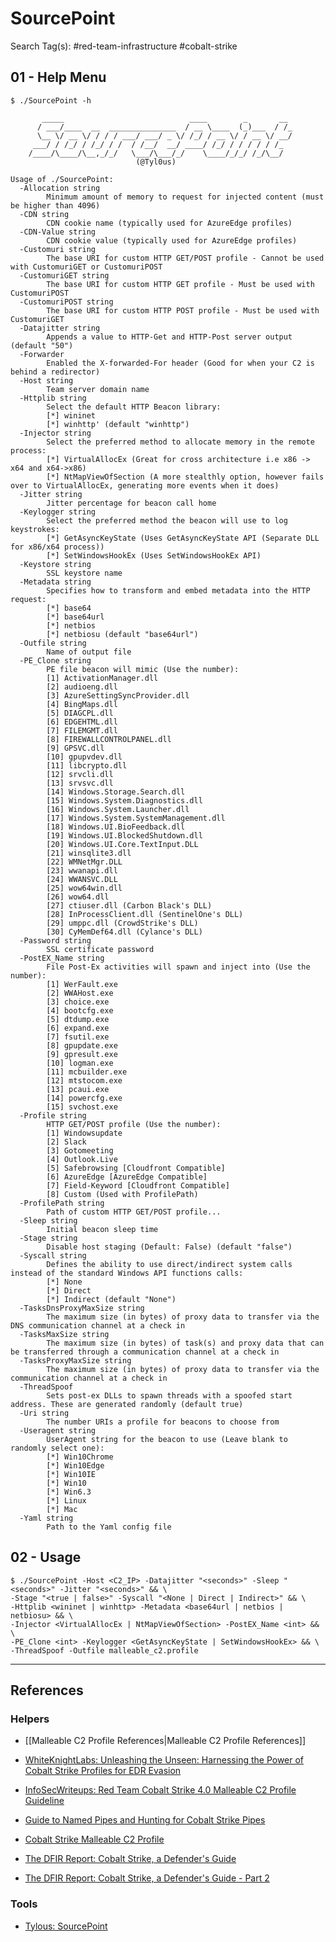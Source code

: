 # SourcePoint

Search Tag(s): #red-team-infrastructure #cobalt-strike

## 01 - Help Menu

```
$ ./SourcePoint -h

	   _____                            ____        _       __ 
	  / ___/____  __  _______________  / __ \____  (_)___  / /_
	  \__ \/ __ \/ / / / ___/ ___/ _ \/ /_/ / __ \/ / __ \/ __/
	 ___/ / /_/ / /_/ / /  / /__/  __/ ____/ /_/ / / / / / /_  
	/____/\____/\__,_/_/   \___/\___/_/    \____/_/_/ /_/\__/  
  							(@Tyl0us)
															 
Usage of ./SourcePoint:
  -Allocation string
    	Minimum amount of memory to request for injected content (must be higher than 4096)
  -CDN string
    	CDN cookie name (typically used for AzureEdge profiles)
  -CDN-Value string
    	CDN cookie value (typically used for AzureEdge profiles)
  -Customuri string
    	The base URI for custom HTTP GET/POST profile - Cannot be used with CustomuriGET or CustomuriPOST
  -CustomuriGET string
    	The base URI for custom HTTP GET profile - Must be used with CustomuriPOST
  -CustomuriPOST string
    	The base URI for custom HTTP POST profile - Must be used with CustomuriGET
  -Datajitter string
    	Appends a value to HTTP-Get and HTTP-Post server output (default "50")
  -Forwarder
    	Enabled the X-forwarded-For header (Good for when your C2 is behind a redirector)
  -Host string
    	Team server domain name
  -Httplib string
    	Select the default HTTP Beacon library:
    	[*] wininet
    	[*] winhttp' (default "winhttp")
  -Injector string
    	Select the preferred method to allocate memory in the remote process:
    	[*] VirtualAllocEx (Great for cross architecture i.e x86 -> x64 and x64->x86)
    	[*] NtMapViewOfSection (A more stealthly option, however fails over to VirtualAllocEx, generating more events when it does)
  -Jitter string
    	Jitter percentage for beacon call home
  -Keylogger string
    	Select the preferred method the beacon will use to log keystrokes: 
    	[*] GetAsyncKeyState (Uses GetAsyncKeyState API (Separate DLL for x86/x64 process))
    	[*] SetWindowsHookEx (Uses SetWindowsHookEx API)
  -Keystore string
    	SSL keystore name
  -Metadata string
    	Specifies how to transform and embed metadata into the HTTP request:
    	[*] base64
    	[*] base64url
    	[*] netbios
    	[*] netbiosu (default "base64url")
  -Outfile string
    	Name of output file
  -PE_Clone string
    	PE file beacon will mimic (Use the number):
    	[1] ActivationManager.dll
    	[2] audioeng.dll
    	[3] AzureSettingSyncProvider.dll
    	[4] BingMaps.dll
    	[5] DIAGCPL.dll
    	[6] EDGEHTML.dll
    	[7] FILEMGMT.dll
    	[8] FIREWALLCONTROLPANEL.dll
    	[9] GPSVC.dll
    	[10] gpupvdev.dll
    	[11] libcrypto.dll
    	[12] srvcli.dll
    	[13] srvsvc.dll
    	[14] Windows.Storage.Search.dll
    	[15] Windows.System.Diagnostics.dll
    	[16] Windows.System.Launcher.dll
    	[17] Windows.System.SystemManagement.dll
    	[18] Windows.UI.BioFeedback.dll
    	[19] Windows.UI.BlockedShutdown.dll
    	[20] Windows.UI.Core.TextInput.DLL
    	[21] winsqlite3.dll
    	[22] WMNetMgr.DLL
    	[23] wwanapi.dll
    	[24] WWANSVC.DLL
    	[25] wow64win.dll
    	[26] wow64.dll
    	[27] ctiuser.dll (Carbon Black's DLL)
    	[28] InProcessClient.dll (SentinelOne's DLL)
    	[29] umppc.dll (CrowdStrike's DLL)
    	[30] CyMemDef64.dll (Cylance's DLL)
  -Password string
    	SSL certificate password
  -PostEX_Name string
    	File Post-Ex activities will spawn and inject into (Use the number):
    	[1] WerFault.exe
    	[2] WWAHost.exe
    	[3] choice.exe
    	[4] bootcfg.exe
    	[5] dtdump.exe
    	[6] expand.exe
    	[7] fsutil.exe
    	[8] gpupdate.exe
    	[9] gpresult.exe
    	[10] logman.exe
    	[11] mcbuilder.exe
    	[12] mtstocom.exe
    	[13] pcaui.exe
    	[14] powercfg.exe
    	[15] svchost.exe
  -Profile string
    	HTTP GET/POST profile (Use the number):
    	[1] Windowsupdate
    	[2] Slack
    	[3] Gotomeeting
    	[4] Outlook.Live
    	[5] Safebrowsing [Cloudfront Compatible]
    	[6] AzureEdge [AzureEdge Compatible]
    	[7] Field-Keyword [Cloudfront Compatible]
    	[8] Custom (Used with ProfilePath)
  -ProfilePath string
    	Path of custom HTTP GET/POST profile...
  -Sleep string
    	Initial beacon sleep time
  -Stage string
    	Disable host staging (Default: False) (default "false")
  -Syscall string
    	Defines the ability to use direct/indirect system calls instead of the standard Windows API functions calls:
    	[*] None
    	[*] Direct
    	[*] Indirect (default "None")
  -TasksDnsProxyMaxSize string
    	The maximum size (in bytes) of proxy data to transfer via the DNS communication channel at a check in
  -TasksMaxSize string
    	The maximum size (in bytes) of task(s) and proxy data that can be transferred through a communication channel at a check in
  -TasksProxyMaxSize string
    	The maximum size (in bytes) of proxy data to transfer via the communication channel at a check in
  -ThreadSpoof
    	Sets post-ex DLLs to spawn threads with a spoofed start address. These are generated randomly (default true)
  -Uri string
    	The number URIs a profile for beacons to choose from
  -Useragent string
    	UserAgent string for the beacon to use (Leave blank to randomly select one):
    	[*] Win10Chrome
    	[*] Win10Edge
    	[*] Win10IE
    	[*] Win10
    	[*] Win6.3
    	[*] Linux
    	[*] Mac
  -Yaml string
    	Path to the Yaml config file
```

## 02 - Usage

```
$ ./SourcePoint -Host <C2_IP> -Datajitter "<seconds>" -Sleep "<seconds>" -Jitter "<seconds>" && \
-Stage "<true | false>" -Syscall "<None | Direct | Indirect>" && \
-Httplib <wininet | winhttp> -Metadata <base64url | netbios | netbiosu> && \
-Injector <VirtualAllocEx | NtMapViewOfSection> -PostEX_Name <int> && \
-PE_Clone <int> -Keylogger <GetAsyncKeyState | SetWindowsHookEx> && \
-ThreadSpoof -Outfile malleable_c2.profile
```

---
## References

### Helpers

- [[Malleable C2 Profile References|Malleable C2 Profile References]]

- [WhiteKnightLabs: Unleashing the Unseen: Harnessing the Power of Cobalt Strike Profiles for EDR Evasion](https://whiteknightlabs.com/2023/05/23/unleashing-the-unseen-harnessing-the-power-of-cobalt-strike-profiles-for-edr-evasion/)

- [InfoSecWriteups: Red Team Cobalt Strike 4.0 Malleable C2 Profile Guideline](https://infosecwriteups.com/red-team-cobalt-strike-4-0-malleable-c2-profile-guideline-eb3eeb219a7c)

- [Guide to Named Pipes and Hunting for Cobalt Strike Pipes](https://svch0st.medium.com/guide-to-named-pipes-and-hunting-for-cobalt-strike-pipes-dc46b2c5f575)

- [Cobalt Strike Malleable C2 Profile](https://unit42.paloaltonetworks.com/cobalt-strike-malleable-c2-profile/)

- [The DFIR Report: Cobalt Strike, a Defender's Guide](https://thedfirreport.com/2021/08/29/cobalt-strike-a-defenders-guide/)

- [The DFIR Report: Cobalt Strike, a Defender's Guide - Part 2](https://thedfirreport.com/2022/01/24/cobalt-strike-a-defenders-guide-part-2/)

### Tools

- [Tylous: SourcePoint](https://github.com/Tylous/SourcePoint)